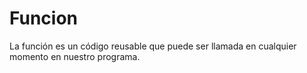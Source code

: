# Funcion
La función es un código reusable que puede ser llamada en cualquier momento en nuestro programa.
